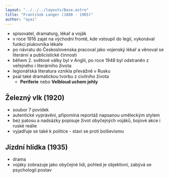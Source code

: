 ```yaml
---
layout: "../../../layouts/Base.astro"
title: "František Langer (1888 - 1965)"
author: "ayai"
---
```


- spisovatel, dramaturg, lékař a voják
- v roce 1916 zajat na východní frontě, kde vstoupil do legií, vykonával funkci plukovníka lékaře
- po návratu do Československa pracoval jako vojenský lékař a věnoval se literární a publicistické činnosti
- během 2. světové války byl v Anglii, po roce 1948 byl odstraněn z veřejného i literárního života
- legionářská literatura vznikla převážně v Rusku
- psal také dramatickou tvorbu z civilního života
  - **Periferie** nebo **Velbloud uchem jehly**

## Železný vlk (1920)
- soubor 7 povídek
- autentické vyprávění, připomíná reportáž napsanou uměleckým stylem
- bez patosu a nadsázky popisuje život obyčejných vojáků, bojové akce i ruské reálie
- vyjadřuje se také k politice - staví se proti bolševismu

## Jízdní hlídka (1935)
- drama
- vojáky zobrazuje jako obyčejné lidi, pohled je objektivní, zabývá se psychologií postav
